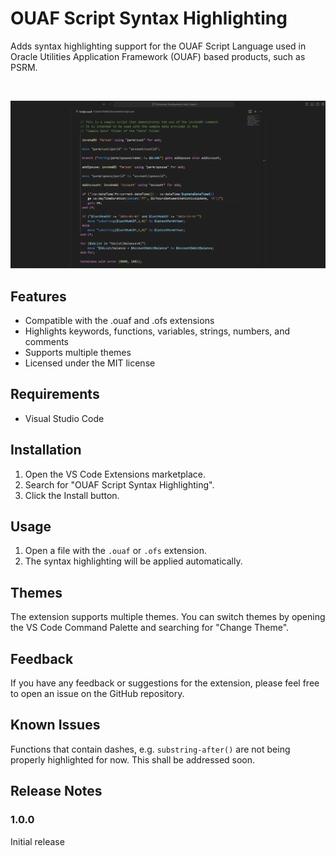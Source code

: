 # OUAF Script Syntax Highlighting

Adds syntax highlighting support for the OUAF Script Language used in Oracle Utilities Application Framework (OUAF) based products, such as PSRM.

&nbsp;

![Syntax Highlighting](images/Screenshot.png)

## Features

* Compatible with the .ouaf and .ofs extensions
* Highlights keywords, functions, variables, strings, numbers, and comments
* Supports multiple themes
* Licensed under the MIT license

## Requirements

* Visual Studio Code

## Installation

1. Open the VS Code Extensions marketplace.
2. Search for "OUAF Script Syntax Highlighting".
3. Click the Install button.

## Usage

1. Open a file with the `.ouaf` or `.ofs` extension.
2. The syntax highlighting will be applied automatically.

## Themes

The extension supports multiple themes. You can switch themes by opening the VS Code Command Palette and searching for "Change Theme".

## Feedback

If you have any feedback or suggestions for the extension, please feel free to open an issue on the GitHub repository.

## Known Issues

Functions that contain dashes, e.g. `substring-after()` are not being properly highlighted for now. This shall be addressed soon.

## Release Notes

### 1.0.0

Initial release